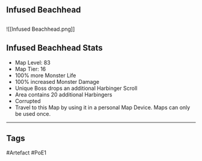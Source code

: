 ## Infused Beachhead

##
![[Infused Beachhead.png]]
## Infused Beachhead Stats
- Map Level: 83
- Map Tier: 16
- 100% more Monster Life
- 100% increased Monster Damage
- Unique Boss drops an additional Harbinger Scroll
- Area contains 20 additional Harbingers
- Corrupted
- Travel to this Map by using it in a personal Map Device. Maps can only be used once.


---
## Tags
#Artefact
#PoE1